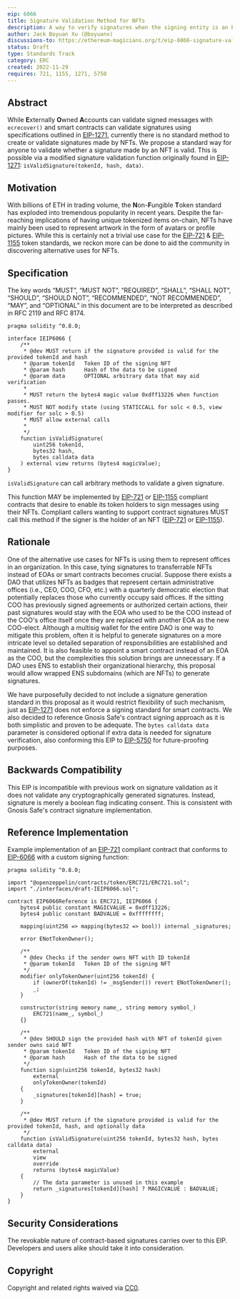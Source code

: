 ```yaml
---
eip: 6066
title: Signature Validation Method for NFTs
description: A way to verify signatures when the signing entity is an EIP-721 or EIP-1155 NFT
author: Jack Boyuan Xu (@boyuanx)
discussions-to: https://ethereum-magicians.org/t/eip-6066-signature-validation-method-for-nfts/
status: Draft
type: Standards Track
category: ERC
created: 2022-11-29
requires: 721, 1155, 1271, 5750
---
```


## Abstract

While **E**xternally **O**wned **A**ccounts can validate signed messages with `ecrecover()` and smart contracts can validate signatures using specifications outlined in [EIP-1271](./eip-1271.md), currently there is no standard method to create or validate signatures made by NFTs. We propose a standard way for anyone to validate whether a signature made by an NFT is valid. This is possible via a modified signature validation function originally found in [EIP-1271](./eip-1271.md): `isValidSignature(tokenId, hash, data)`.

## Motivation

With billions of ETH in trading volume, the **N**on-**F**ungible **T**oken standard has exploded into tremendous popularity in recent years. Despite the far-reaching implications of having unique tokenized items on-chain, NFTs have mainly been used to represent artwork in the form of avatars or profile pictures. While this is certainly not a trivial use case for the [EIP-721](./eip-721.md) & [EIP-1155](./eip-1155.md) token standards, we reckon more can be done to aid the community in discovering alternative uses for NFTs.

## Specification

The key words “MUST”, “MUST NOT”, “REQUIRED”, “SHALL”, “SHALL NOT”, “SHOULD”, “SHOULD NOT”, “RECOMMENDED”, “NOT RECOMMENDED”, “MAY”, and “OPTIONAL” in this document are to be interpreted as described in RFC 2119 and RFC 8174.

```
pragma solidity ^0.8.0;

interface IEIP6066 {
    /**
     * @dev MUST return if the signature provided is valid for the provided tokenId and hash
     * @param tokenId   Token ID of the signing NFT
     * @param hash      Hash of the data to be signed
     * @param data      OPTIONAL arbitrary data that may aid verification
     *
     * MUST return the bytes4 magic value 0xdff13226 when function passes.
     * MUST NOT modify state (using STATICCALL for solc < 0.5, view modifier for solc > 0.5)
     * MUST allow external calls
     *
     */
    function isValidSignature(
        uint256 tokenId,
        bytes32 hash,
        bytes calldata data
    ) external view returns (bytes4 magicValue);
}
```

`isValidSignature` can call arbitrary methods to validate a given signature.

This function MAY be implemented by [EIP-721](./eip-721.md) or [EIP-1155](./eip-1155.md) compliant contracts that desire to enable its token holders to sign messages using their NFTs. Compliant callers wanting to support contract signatures MUST call this method if the signer is the holder of an NFT ([EIP-721](./eip-721.md) or [EIP-1155](./eip-1155.md)).

## Rationale

One of the alternative use cases for NFTs is using them to represent offices in an organization. In this case, tying signatures to transferrable NFTs instead of EOAs or smart contracts becomes crucial. Suppose there exists a DAO that utilizes NFTs as badges that represent certain administrative offices (i.e., CEO, COO, CFO, etc.) with a quarterly democratic election that potentially replaces those who currently occupy said offices. If the sitting COO has previously signed agreements or authorized certain actions, their past signatures would stay with the EOA who used to be the COO instead of the COO's office itself once they are replaced with another EOA as the new COO-elect. Although a multisig wallet for the entire DAO is one way to mitigate this problem, often it is helpful to generate signatures on a more intricate level so detailed separation of responsibilities are established and maintained. It is also feasible to appoint a smart contract instead of an EOA as the COO, but the complexities this solution brings are unnecessary. If a DAO uses ENS to establish their organizational hierarchy, this proposal would allow wrapped ENS subdomains (which are NFTs) to generate signatures.

We have purposefully decided to not include a signature generation standard in this proposal as it would restrict flexibility of such mechanism, just as [EIP-1271](./eip-1271.md) does not enforce a signing standard for smart contracts. We also decided to reference Gnosis Safe's contract signing approach as it is both simplistic and proven to be adequate. The `bytes calldata data` parameter is considered optional if extra data is needed for signature verification, also conforming this EIP to [EIP-5750](./eip-5750.md) for future-proofing purposes.

## Backwards Compatibility

This EIP is incompatible with previous work on signature validation as it does not validate any cryptographically generated signatures. Instead, signature is merely a boolean flag indicating consent. This is consistent with Gnosis Safe's contract signature implementation.

## Reference Implementation

Example implementation of an [EIP-721](./eip-721.md) compliant contract that conforms to [EIP-6066](./eip-6066.md) with a custom signing function:

```
pragma solidity ^0.8.0;

import "@openzeppelin/contracts/token/ERC721/ERC721.sol";
import "./interfaces/draft-IEIP6066.sol";

contract EIP6066Reference is ERC721, IEIP6066 {
    bytes4 public constant MAGICVALUE = 0xdff13226;
    bytes4 public constant BADVALUE = 0xffffffff;

    mapping(uint256 => mapping(bytes32 => bool)) internal _signatures;

    error ENotTokenOwner();

    /**
     * @dev Checks if the sender owns NFT with ID tokenId
     * @param tokenId   Token ID of the signing NFT
     */
    modifier onlyTokenOwner(uint256 tokenId) {
        if (ownerOf(tokenId) != _msgSender()) revert ENotTokenOwner();
        _;
    }

    constructor(string memory name_, string memory symbol_)
        ERC721(name_, symbol_)
    {}

    /**
     * @dev SHOULD sign the provided hash with NFT of tokenId given sender owns said NFT
     * @param tokenId   Token ID of the signing NFT
     * @param hash      Hash of the data to be signed
     */
    function sign(uint256 tokenId, bytes32 hash)
        external
        onlyTokenOwner(tokenId)
    {
        _signatures[tokenId][hash] = true;
    }

    /**
     * @dev MUST return if the signature provided is valid for the provided tokenId, hash, and optionally data
     */
    function isValidSignature(uint256 tokenId, bytes32 hash, bytes calldata data)
        external
        view
        override
        returns (bytes4 magicValue)
    {
        // The data parameter is unused in this example
        return _signatures[tokenId][hash] ? MAGICVALUE : BADVALUE;
    }
}
```

## Security Considerations

The revokable nature of contract-based signatures carries over to this EIP. Developers and users alike should take it into consideration.

## Copyright

Copyright and related rights waived via [CC0](../LICENSE.md).
